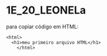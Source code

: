 # 1E_20_LEONELa

para copiar código em HTML:
```
<html>
  <h1>meu primeiro arquivo HTML</h1>
    </html>
 ```
